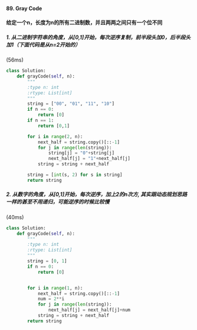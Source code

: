 #### 89. Gray Code
#### 给定一个n，长度为n的所有二进制数，并且两两之间只有一个位不同

##### 1. 从二进制字符串的角度，从[0,1]开始，每次逆序复制，前半段头加0，后半段头加1（下面代码是从n=2开始的）

(56ms)

```python
class Solution:
    def grayCode(self, n):
        """
        :type n: int
        :rtype: List[int]
        """
        string = ["00", "01", "11", "10"]
        if n == 0:
            return [0]
        if n == 1:
            return [0,1]

        for i in range(2, n):
            next_half = string.copy()[::-1]
            for j in range(len(string)):
                string[j] = "0"+string[j]
                next_half[j] = "1"+next_half[j]
            string = string + next_half

        string = [int(s, 2) for s in string]
        return string
```

##### 2. 从数字的角度，从[0,1]开始，每次逆序，加上2的n次方, 其实跟动态规划思路一样的甚至不用递归，可能逆序的时候比较慢

(40ms)

```python
class Solution:
    def grayCode(self, n):
        """
        :type n: int
        :rtype: List[int]
        """
        string = [0, 1]
        if n == 0:
            return [0]


        for i in range(1, n):
            next_half = string.copy()[::-1]
            num = 2**i
            for j in range(len(string)):
                next_half[j] = next_half[j]+num
            string = string + next_half
        return string
```
